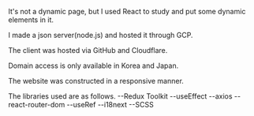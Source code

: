 It's not a dynamic page, but I used React to study and put some dynamic elements in it.

I made a json server(node.js) and hosted it through GCP.

The client was hosted via GitHub and Cloudflare.

Domain access is only available in Korea and Japan.

The website was constructed in a responsive manner.

The libraries used are as follows.
--Redux Toolkit
--useEffect
--axios
--react-router-dom
--useRef
--i18next
--SCSS

